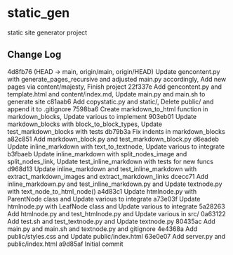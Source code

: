 # static_gen
static site generator project

## Change Log
4d8fb76 (HEAD -> main, origin/main, origin/HEAD) Update gencontent.py with generate_pages_recursive and adjusted main.py accordingly, Add new pages via content/majesty, Finish project
22f337e Add gencontent.py and template.html and content/index.md, Update main.py and main.sh to generate site
c81aab6 Add copystatic.py and static/, Delete public/ and append it to .gitignore
7598ba6 Create markdown_to_html function in markdown_blocks, Update various to implement
903eb01 Update markdown_blocks with block_to_block_types, Update test_markdown_blocks with tests
db79b3a Fix indents in markdown_blocks
a82c851 Add markdown_block.py and test_markdown_block.py
d6eadeb Update inline_markdown with text_to_textnode, Update various to integrate
b3fbaeb Update inline_markdown with split_nodes_image and split_nodes_link, Update test_inline_markdown with tests for new funcs
d968d13 Update inline_markdown and test_inline_markdown with extract_markdown_images and extract_markdown_links
dcecc71 Add inline_markdown.py and test_inline_markdown.py and Update textnode.py with text_node_to_html_node()
a4d83c1 Update htmlnode.py with ParentNode class and Update various to integrate
a73e03f Update htmlnode.py with LeafNode class and Update various to integrate
5a28263 Add htmlnode.py and test_htmlnode.py and Update various in src/
0a63122 Add test.sh and test_textnode.py and Update textnode.py
80435ac Add main.py and main.sh and textnode.py and gitignore
4e4368a Add public/styles.css and Update public/index.html
63e0e07 Add server.py and public/index.html
a9d85af Initial commit